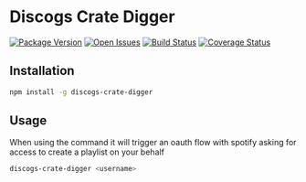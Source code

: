 # Discogs Crate Digger

[![Package Version][package-image]][package-url]
[![Open Issues][issues-image]][issues-url]
[![Build Status][build-image]][build-url]
[![Coverage Status][coverage-image]][coverage-url]

## Installation
```bash
npm install -g discogs-crate-digger
``` 

## Usage
When using the command it will trigger an oauth flow with spotify asking for access to create a playlist on your behalf
```bash
discogs-crate-digger <username>
``` 

[project-url]: https://github.com/domcull3n/discogs-crate-digger
[package-image]: https://badge.fury.io/js/discogs-crate-digger.svg
[package-url]: https://badge.fury.io/js/typescript-template
[issues-image]: https://img.shields.io/github/issues/domcull3n/discogs-crate-digger.svg?style=popout
[issues-url]: https://github.com/domcull3n/discogs-crate-digger/issues
[build-image]: https://travis-ci.org/domcull3n/discogs-crate-digger.svg?branch=master
[build-url]: https://travis-ci.org/domcull3n/discogs-crate-digger
[coverage-image]: https://coveralls.io/repos/github/domcull3n/discogs-crate-digger/badge.svg?branch=master
[coverage-url]: https://coveralls.io/github/domcull3n/discogs-crate-digger?branch=master
